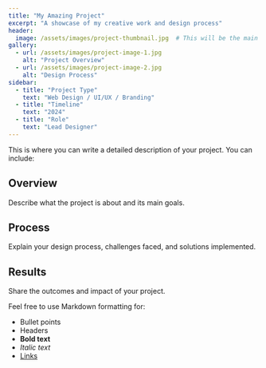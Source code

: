 ```yaml
---
title: "My Amazing Project"
excerpt: "A showcase of my creative work and design process"
header:
  image: /assets/images/project-thumbnail.jpg  # This will be the main image in the gallery grid
gallery:
  - url: /assets/images/project-image-1.jpg
    alt: "Project Overview"
  - url: /assets/images/project-image-2.jpg
    alt: "Design Process" 
sidebar:
  - title: "Project Type"
    text: "Web Design / UI/UX / Branding"
  - title: "Timeline"
    text: "2024"
  - title: "Role"
    text: "Lead Designer"
---
```


This is where you can write a detailed description of your project. You can include:

## Overview
Describe what the project is about and its main goals.

## Process
Explain your design process, challenges faced, and solutions implemented.

## Results
Share the outcomes and impact of your project.

Feel free to use Markdown formatting for:
- Bullet points
- Headers
- **Bold text**
- *Italic text*
- [Links](https://example.com)
